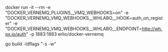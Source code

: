 docker run -it --rm -e "DOCKER_VERNEMQ_PLUGINS__VMQ_WEBHOOKS=on" -e "DOCKER_VERNEMQ_VMQ_WEBHOOKS__WHLABO__HOOK=auth_on_register" -e "DOCKER_VERNEMQ_VMQ_WEBHOOKS__WHLABO__ENDPOINT=http://wh.px.io/auth" -p 1883:1883 erlio/docker-vernemq

go build -ldflags "-s -w"

